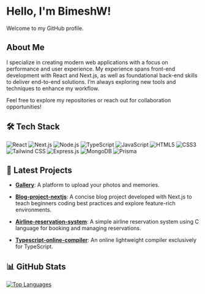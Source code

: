 # Hello, I'm BimeshW!

Welcome to my GitHub profile.

## About Me

I specialize in creating modern web applications with a focus on performance and user experience. My experience spans front-end development with React and Next.js, as well as foundational back-end skills to deliver end-to-end solutions. I’m always exploring new tools and techniques to enhance my workflow.

Feel free to explore my repositories or reach out for collaboration opportunities!

## 🛠️ Tech Stack

![React](https://img.shields.io/badge/React-20232A?style=for-the-badge&logo=react&logoColor=61DAFB)
![Next.js](https://img.shields.io/badge/Next.js-000000?style=for-the-badge&logo=nextdotjs&logoColor=white)
![Node.js](https://img.shields.io/badge/Node.js-339933?style=for-the-badge&logo=nodedotjs&logoColor=white)
![TypeScript](https://img.shields.io/badge/TypeScript-007ACC?style=for-the-badge&logo=typescript&logoColor=white)
![JavaScript](https://img.shields.io/badge/JavaScript-F7DF1E?style=for-the-badge&logo=javascript&logoColor=black)
![HTML5](https://img.shields.io/badge/HTML5-E34F26?style=for-the-badge&logo=html5&logoColor=white)
![CSS3](https://img.shields.io/badge/CSS3-1572B6?style=for-the-badge&logo=css3&logoColor=white)
![Tailwind CSS](https://img.shields.io/badge/Tailwind_CSS-38B2AC?style=for-the-badge&logo=tailwind-css&logoColor=white)
![Express.js](https://img.shields.io/badge/Express.js-404D59?style=for-the-badge&logo=express&logoColor=white)
![MongoDB](https://img.shields.io/badge/MongoDB-47A248?style=for-the-badge&logo=mongodb&logoColor=white)
![Prisma](https://img.shields.io/badge/Prisma-2D3748?style=for-the-badge&logo=prisma&logoColor=white)

## 🚀 Latest Projects

- [**Gallery**](https://github.com/BimeshW/Gallery): A platform to upload your photos and memories.

- [**Blog-project-nextjs**](https://github.com/BimeshW/Blog-project-nextjs): A concise blog project developed with Next.js to teach beginners coding best practices and explore feature-rich environments.
- [**Airline-reservation-system**](https://github.com/BimeshW/airline-reservation-system): A simple airline reservation system using C language for booking and managing reservations.
- [**Typescript-online-compiler**](https://github.com/BimeshW/Typescript-online-compiler): An online lightweight compiler exclusively for TypeScript.

## 📊 GitHub Stats

[![Top Languages](https://github-readme-stats.vercel.app/api/top-langs/?username=BimeshW&layout=compact&theme=default)](https://github.com/anuraghazra/github-readme-stats)
